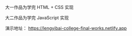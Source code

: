 大一作品为学完 HTML + CSS 实现

大二作品为学完 JavaScript 实现

演示地址： https://lengyibai-college-final-works.netlify.app

